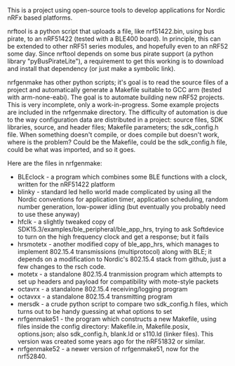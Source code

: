 This is a project using open-source tools to develop applications for
Nordic nRFx based platforms. 

nrftool is a python script that uploads a file, like nrf51422.bin, 
using bus pirate, to an nRF51422 (tested with a BLE400 board). In 
principle, this can be extended to other nRF51 series modules, and
hopefully even to an nRF52 some day. Since nrftool depends on some
bus pirate support (a python library "pyBusPirateLite"), a requirement
to get this working is to download and install that dependency (or
just make a symbolic link).            

nrfgenmake has other python scripts; it's goal is to read the 
source files of a project and automatically generate a Makefile 
suitable to GCC arm (tested with arm-none-eabi). The goal is to 
automate building new nRF52 projects.  This is very 
incomplete, only a work-in-progress. Some example projects are 
included in the nrfgenmake directory. The difficulty of automation
is due to the way configuration data are distributed in a project:
source files, SDK libraries, source, and header files; Makefile 
parameters; the sdk\_config.h file. When something doesn't compile,
or does compile but doesn't work, where is the problem? Could be 
the Makefile, could be the sdk\_config.h file, could be what was 
imported, and so it goes. 

Here are the files in nrfgenmake:
 * BLEclock - a program which combines some BLE functions with a clock,
written for the nRF51422 platform 
 * blinky - standard led hello world made complicated by using all
the Nordic conventions for application timer, application scheduling,
random number generation, low-power idling (but eventually you 
probably need to use these anyway)
 * hfclk - a slightly tweaked copy of 
SDK15.3/examples/ble\_peripheral/ble\_app\_hrs, trying to ask Softdevice 
to turn on the high frequency clock and get a response; but it fails
 * hrsmotetx - another modified copy of ble\_app\_hrs, which manages
to implement 802.15.4 transmissions (multiprotocol) along with BLE; it
depends on a modification to Nordic's 802.15.4 stack from github, just
a few changes to the rsch code.
 * motetx - a standalone 802.15.4 tranmission program which attempts 
to set up headers and payload for compatibility with mote-style packets 
 * octavrx - a standalone 802.15.4 receiving/logging program  
 * octavxx - a standalone 802.15.4 transmitting program  
 * mersdk - a crude python script to compare two sdk\_config.h files,
which turns out to be handy guessing at what options to set
 * nrfgenmake51 - the program which constructs a new Makefile, using files
inside the config directory: Makefile.in, Makefile.posix, options.json; also
sdk\_config.h, blank.ld or s110.ld (linker files). This version was created
some years ago for the nRF51832 or similar.
 * nrfgenmake52 - a newer version of nrfgenmake51, now for the nrf52840.
